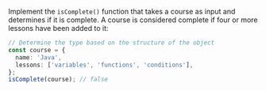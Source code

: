 
Implement the `isComplete()` function that takes a course as input and determines if it is complete. A course is considered complete if four or more lessons have been added to it:

```typescript
// Determine the type based on the structure of the object
const course = {
  name: 'Java',
  lessons: ['variables', 'functions', 'conditions'],
};
isComplete(course); // false
```
